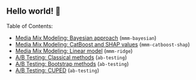 
## **Hello world!** :wave:



Table of Contents:
* [Media Mix Modeling: Bayesian approach](https://github.com/marcinsitek/marcinsitek/tree/main/mmm-bayesian) (`mmm-bayesian`)
* [Media Mix Modeling: CatBoost and SHAP values](https://github.com/marcinsitek/marcinsitek/tree/main/mmm-catboost-shap) (`mmm-catboost-shap`)
* [Media Mix Modeling: Linear model](https://github.com/marcinsitek/marcinsitek/tree/main/mmm-ridge) (`mmm-ridge`) 
* [A/B Testing: Classical methods](https://github.com/marcinsitek/marcinsitek/tree/main/ab-testing) (`ab-testing`) 
* [A/B Testing: Bootstrap methods](https://github.com/marcinsitek/marcinsitek/tree/main/ab-testing) (`ab-testing`) 
* [A/B Testing: CUPED](https://github.com/marcinsitek/marcinsitek/tree/main/ab-testing) (`ab-testing`) 
